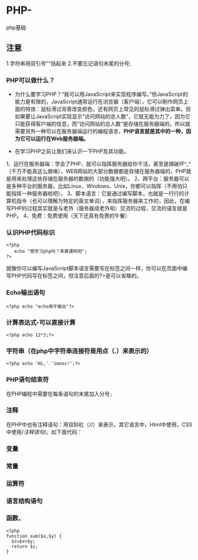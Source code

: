 # PHP-
php基础
## 注意
1.字符串用双引号""括起来
2.不要忘记语句末尾的分号;
### PHP可以做什么？
* 为什么要学习PHP？“我可以用JavaScript来实现程序编写。”但JavaScript的能力是有限的，JavaScript通常运行在浏览器（客户端），它可以制作网页上面的特效：鼠标滑过背景改变颜色，还有网页上常见的鼠标滑过弹出菜单。但如果要让JavaScript实现显示“访问网站的总人数”，它就无能为力了，因为它只能获得客户端的信息，而“访问网站的总人数”是存储在服务器端的。所以就需要另外一种可以在服务器端运行的编程语言，**PHP语言就是其中的一种，因为它可以运行在Web服务器端。**

* 在学习PHP之前让我们来认识一下PHP及其功能。

1、运行在服务器端：学会了PHP，就可以指挥服务器给你干活，甚至是搞破坏^_^（千万不能真这么做咯），WEB网站的大部分数据都是存储在服务器端的，PHP就是用来处理这些存储在服务器的数据的（功能强大吧）。
2、跨平台：服务器可以是多种平台的服务器，比如Linux、Windows、Unix，你都可以指挥（不用怕只能指挥一种服务器啦吧）。
3、脚本语言：它是通过编写脚本，也就是一行行的计算机指令（也可以理解为特定的英文单词），来指挥服务器来工作的，因此，在编写PHP的过程其实就是与老外（服务器成老外啦）交流的过程，交流的语言就是PHP。
4、免费：免费使用（天下还真有免费的午餐）

### 认识PHP代码标识
```
<?php
   echo "想学习php吗？来慕课网吧";
?>
```
就像你可以编写JavaScript脚本语言需要写在<script></script >标签之间一样，你可以在页面中编写PHP代码写在<?php?>标签之间，但注意后面的?>是可以省略的。

### Echo输出语句
`<?php echo "echo用于输出"?>`

### 计算表达式-可以直接计算
`<?php echo 12*3;?>`

### 字符串（在php中字符串连接符是用点（.）来表示的）
`<?php echo 'Hi,'.'imooc!';?>`

### PHP语句结束符
在PHP编程中需要在每条语句的末尾加入分号`;`

### 注释
在PHP中也有注释语句：用双斜杠（//）来表示。其它语言中，Html中使用<!--注释语句-->，CSS中使用/*注释语句*/。如下面代码：

### 变量

### 常量

### 运算符

### 语言结构语句

### 函数、
```
<?php
function sum($x,$y) {
  $z=$x+$y;
  return $z;
}
```
